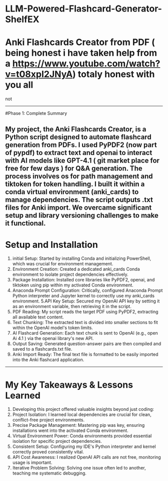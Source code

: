 ﻿# LLM-Powered-Flashcard-Generator-ShelfEX
# Anki Flashcards Creator from PDF  ( being honest i have taken help from a https://www.youtube.com/watch?v=t08xpI2JNyA) totaly honest with  you all 
not

------------------------------------------------------------ 
#Phase 1: Complete Summary

My project, the Anki Flashcards Creator, is a Python script designed to automate flashcard generation from PDFs. I used PyPDF2 (now part of pypdf) to extract text and openai to interact with AI models like GPT-4.1 ( git market place for free for few days )  for Q&A generation. The process involves os for path management and tiktoken for token handling. I built it within a conda virtual environment (anki_cards) to manage dependencies. The script outputs .txt files for Anki import. We overcame significant setup and library versioning challenges to make it functional.
-------------------------------------------------------------------------------------------------
# Setup and Installation
1. initial Setup: Started by installing Conda and initializing PowerShell, which was crucial for environment management.
2. Environment Creation: Created a dedicated anki_cards Conda environment to isolate project dependencies effectively.
3. Package Installation: Installed core libraries like PyPDF2, openai, and tiktoken using pip within my activated Conda environment.
4. Anaconda Prompt Configuration: Critically, configured Anaconda Prompt Python interpreter and Jupyter kernel to correctly use my anki_cards environment.
5.API Key Setup: Secured my OpenAI API key by setting it as an environment variable, then retrieving it in the script.
6. PDF Reading: My script reads the target PDF using PyPDF2, extracting all available text content.
7. Text Chunking: The extracted text is divided into smaller sections to fit within the OpenAI model's token limits.
8. AI Flashcard Generation: Each text chunk is sent to OpenAI (e.g., open Ai 4.1 ) via the openai library's new API.
9. Output Saving: Generated question-answer pairs are then compiled and saved to a flashcards.txt file.
10. Anki Import Ready: The final text file is formatted to be easily imported into the Anki flashcard application.
--------------------------------------------------------------------------------------------------
# My Key Takeaways & Lessons Learned
1.  Developing this project offered valuable insights beyond just coding:
2.  Project Isolation: I learned local dependencies are crucial for clean, conflict-free project environments.
3.  Precise Package Management: Mastering pip was key, ensuring installations went into the activated Conda environment.
4.  Virtual Environment Power: Conda environments provided essential isolation for specific project dependencies.
5.  Consistent Setup: Configuring my IDE's Python interpreter and kernel correctly proved consistently vital.
6.  API Cost Awareness: I realized OpenAI API calls are not free, monitoring usage is important.
7.  Iterative Problem Solving: Solving one issue often led to another, teaching me systematic debugging.





